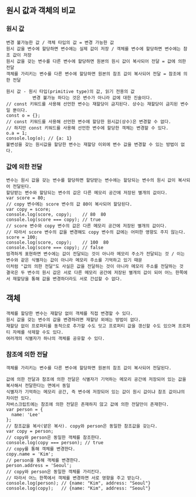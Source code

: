 ## 원시 값과 객체의 비교

### 원시 값

    변경 불가능한 값 / 객체 타입의 값 = 변경 가능한 값
    원시 값을 변수에 할당하면 변수에는 실제 값이 저장 / 객체를 변수에 할당하면 변수에는 참조 값이 저장
    원시 값을 갖는 변수를 다른 변수에 할당하면 원본의 원시 값이 복사되어 전달 = 값에 의한 전달
    객체를 가리키는 변수를 다른 변수에 할당하면 원본의 참조 값이 복사되어 전달 = 참조에 의한 전달

    원시 값 - 원시 타입(primitive type)의 값, 읽기 전용의 값
              변경 불가능 하다는 것은 변수가 아니라 값에 대한 진술이다.
    // const 키워드를 사용해 선언한 변수는 재할당이 금지된다. 상수는 재할당이 금지된 변수일 뿐이다.
    const o = {};
    // const 키워드를 사용해 선언한 변수에 할당한 원시값(상수)은 변경할 수 없다.
    // 하지만 const 키워드를 사용해 선언한 변수에 할당한 객체는 변경할 수 있다.
    o.a = 1;
    console.log(o); // {a: 1}
    불변성을 갖는 원시값을 할당한 변수는 재할당 이외에 변수 값을 변경할 수 있는 방법이 없다.

### 값에 의한 전달

    변수는 원시 값을 갖는 변수를 할당하면 할당받는 변수에는 할당되는 변수의 원시 값이 복사되어 전달된다.
    할당받는 변수와 할당되는 변수의 값은 다른 메모리 공간에 저장된 별개의 값이다.
    var score = 80;
    // copy 변수에는 score 변수의 값 80이 복사되어 할당된다.
    var copy = score;
    console.log(score, copy);    // 80  80
    console.log(score === copy); // true
    // score 변수와 copy 변수의 값은 다른 메모리 공간에 저장된 별개의 값이다.
    // 따라서 score 변수의 값을 변경해도 copy 변수의 값에는 어떠한 영향도 주지 않는다.
    score = 100;
    console.log(score, copy);    // 100  80
    console.log(score === copy); // false
    엄격하게 표현하면 변수에는 값이 전달되는 것이 아니라 메모리 주소가 전달되는 것 / 이는 변수와 같은 식별자는 값이 아니라 메모리 주소를 기억하고 있기 때문
    이처럼 "값의 의한 전달"도 사실은 값을 전달하는 것이 아니라 메모리 주소를 전달하는 것
    결국은 두 변수의 원시 값은 서로 다른 메모리 공간에 저장된 별개의 값이 되어 어느 한쪽에서 재할당을 통해 값을 변경하더라도 서로 간섭할 수 없다.

## 객체

    객체를 할당한 변수는 재할당 없이 객체를 직접 변경할 수 있다.
    원시 값을 갖는 변수의 값을 변경하려면 재할당 외에는 방법이 없다.
    재할당 없이 프로퍼티를 동적으로 추가할 수도 잇고 프로퍼티 값을 갱신할 수도 있으며 프로퍼티 자체를 삭제할 수도 있다.
    여러개의 식별자가 하나의 객체를 공유할 수 있다.

### 참조에 의한 전달

    객체를 가리키는 변수를 다른 변수에 할당하면 원본의 참조 값이 복사되어 전달된다.

    값에 의한 전달과 참조에 의한 전달은 식별자가 기억하는 메모리 공간에 저장되어 있는 값을 복사해서 전달한다는 면에서 동일
    식별자가 기억하는 메모리 공간, 즉 변수에 저장되어 있는 값이 원시 값이냐 참조 값이냐의 차이만 있다.
    자바스크립트에는 참조에 의한 전달은 존재하지 않고 값에 의한 전달만이 존재한다.
    var person = {
      name: 'Lee'
    };
    // 참조값을 복사(얕은 복사). copy와 person은 동일한 참조값을 갖는다.
    var copy = person;
    // copy와 person은 동일한 객체를 참조한다.
    console.log(copy === person); // true
    // copy를 통해 객체를 변경한다.
    copy.name = 'Kim';
    // person을 통해 객체를 변경한다.
    person.address = 'Seoul';
    // copy와 person은 동일한 객체를 가리킨다.
    // 따라서 어느 한쪽에서 객체를 변경하면 서로 영향을 주고 받는다.
    console.log(person); // {name: "Kim", address: "Seoul"}
    console.log(copy);   // {name: "Kim", address: "Seoul"}
